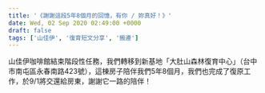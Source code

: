 ```yaml
---
title: '《謝謝這段5年8個月的回憶，有你 / 妳真好！》'
date: Wed, 02 Sep 2020 02:49:00 +0000
draft: false
tags: ['山佳伊', '復育短文分享', '搬遷']
---
```


山佳伊咖啡館結束階段性任務，我們轉移到新基地「大肚山森林復育中心」（台中市南屯區永春南路423號），這棟房子陪伴我們5年8個月，我們也完成了復原工作，於9/1將交還給房東，謝謝它一路的陪伴！
